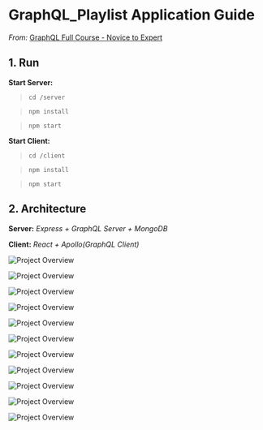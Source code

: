 # GraphQL_Playlist Application Guide

_From:_ [GraphQL Full Course - Novice to Expert](https://www.youtube.com/watch?v=ed8SzALpx1Q)

## 1. Run

**Start Server:**

> `cd /server`

> `npm install`

> `npm start`

**Start Client:**

> `cd /client`

> `npm install`

> `npm start`

## 2. Architecture

**Server:**
*Express + GraphQL Server + MongoDB*

**Client:**
*React + Apollo(GraphQL Client)*

 ![Project Overview](doc/00.PNG)

 ![Project Overview](doc/01.PNG)

 ![Project Overview](doc/02.PNG)

 ![Project Overview](doc/03.PNG)

 ![Project Overview](doc/04.PNG)

 ![Project Overview](doc/05.PNG)

 ![Project Overview](doc/06.PNG)

 ![Project Overview](doc/07.PNG)

 ![Project Overview](doc/08.PNG)

 ![Project Overview](doc/09.PNG)

 ![Project Overview](doc/10.PNG)
